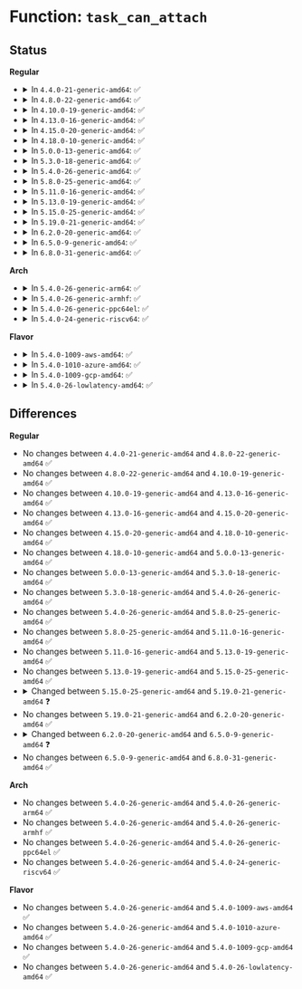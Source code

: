 # Function: <code>task_can_attach</code>

## Status
<b>Regular</b>
<ul>
<li>
<details>
<summary>In <code>4.4.0-21-generic-amd64</code>: ✅</summary>

```c
int task_can_attach(struct task_struct * p, const struct cpumask * cs_cpus_allowed)
```

```json
{
  "name": "task_can_attach",
  "collision_type": "Unique Global",
  "inline_type": "No",
  "funcs": [
    {
      "addr": 18446744071579559952,
      "name": "task_can_attach",
      "external": true,
      "loc": "kernel/sched/core.c:5066",
      "file": "kernel/sched/core.c",
      "inline": "seen, unknown",
      "caller_inline": [],
      "caller_func": [
        "kernel/cpuset.c:cpuset_can_attach"
      ]
    }
  ],
  "symbols": [
    {
      "addr": 18446744071579559952,
      "name": "task_can_attach",
      "section": ".text",
      "bind": "STB_GLOBAL",
      "size": 328
    }
  ]
}
```
</details>
</li>
<li>
<details>
<summary>In <code>4.8.0-22-generic-amd64</code>: ✅</summary>

```c
int task_can_attach(struct task_struct * p, const struct cpumask * cs_cpus_allowed)
```

```json
{
  "name": "task_can_attach",
  "collision_type": "Unique Global",
  "inline_type": "No",
  "funcs": [
    {
      "addr": 18446744071579570656,
      "name": "task_can_attach",
      "external": true,
      "loc": "kernel/sched/core.c:5322",
      "file": "kernel/sched/core.c",
      "inline": "seen, unknown",
      "caller_inline": [],
      "caller_func": [
        "kernel/cpuset.c:cpuset_can_attach"
      ]
    }
  ],
  "symbols": [
    {
      "addr": 18446744071579570656,
      "name": "task_can_attach",
      "section": ".text",
      "bind": "STB_GLOBAL",
      "size": 346
    }
  ]
}
```
</details>
</li>
<li>
<details>
<summary>In <code>4.10.0-19-generic-amd64</code>: ✅</summary>

```c
int task_can_attach(struct task_struct * p, const struct cpumask * cs_cpus_allowed)
```

```json
{
  "name": "task_can_attach",
  "collision_type": "Unique Global",
  "inline_type": "No",
  "funcs": [
    {
      "addr": 18446744071579595872,
      "name": "task_can_attach",
      "external": true,
      "loc": "kernel/sched/core.c:5356",
      "file": "kernel/sched/core.c",
      "inline": "seen, unknown",
      "caller_inline": [],
      "caller_func": [
        "kernel/cpuset.c:cpuset_can_attach"
      ]
    }
  ],
  "symbols": [
    {
      "addr": 18446744071579595872,
      "name": "task_can_attach",
      "section": ".text",
      "bind": "STB_GLOBAL",
      "size": 326
    }
  ]
}
```
</details>
</li>
<li>
<details>
<summary>In <code>4.13.0-16-generic-amd64</code>: ✅</summary>

```c
int task_can_attach(struct task_struct * p, const struct cpumask * cs_cpus_allowed)
```

```json
{
  "name": "task_can_attach",
  "collision_type": "Unique Global",
  "inline_type": "No",
  "funcs": [
    {
      "addr": 18446744071579580192,
      "name": "task_can_attach",
      "external": true,
      "loc": "kernel/sched/core.c:5268",
      "file": "kernel/sched/core.c",
      "inline": "seen, unknown",
      "caller_inline": [],
      "caller_func": [
        "kernel/cgroup/cpuset.c:cpuset_can_attach"
      ]
    }
  ],
  "symbols": [
    {
      "addr": 18446744071579580192,
      "name": "task_can_attach",
      "section": ".text",
      "bind": "STB_GLOBAL",
      "size": 108
    }
  ]
}
```
</details>
</li>
<li>
<details>
<summary>In <code>4.15.0-20-generic-amd64</code>: ✅</summary>

```c
int task_can_attach(struct task_struct * p, const struct cpumask * cs_cpus_allowed)
```

```json
{
  "name": "task_can_attach",
  "collision_type": "Unique Global",
  "inline_type": "No",
  "funcs": [
    {
      "addr": 18446744071579609488,
      "name": "task_can_attach",
      "external": true,
      "loc": "kernel/sched/core.c:5347",
      "file": "kernel/sched/core.c",
      "inline": "seen, unknown",
      "caller_inline": [],
      "caller_func": [
        "kernel/cgroup/cpuset.c:cpuset_can_attach"
      ]
    }
  ],
  "symbols": [
    {
      "addr": 18446744071579609488,
      "name": "task_can_attach",
      "section": ".text",
      "bind": "STB_GLOBAL",
      "size": 108
    }
  ]
}
```
</details>
</li>
<li>
<details>
<summary>In <code>4.18.0-10-generic-amd64</code>: ✅</summary>

```c
int task_can_attach(struct task_struct * p, const struct cpumask * cs_cpus_allowed)
```

```json
{
  "name": "task_can_attach",
  "collision_type": "Unique Global",
  "inline_type": "No",
  "funcs": [
    {
      "addr": 18446744071579639296,
      "name": "task_can_attach",
      "external": true,
      "loc": "kernel/sched/core.c:5472",
      "file": "kernel/sched/core.c",
      "inline": "seen, unknown",
      "caller_inline": [],
      "caller_func": [
        "kernel/cgroup/cpuset.c:cpuset_can_attach"
      ]
    }
  ],
  "symbols": [
    {
      "addr": 18446744071579639296,
      "name": "task_can_attach",
      "section": ".text",
      "bind": "STB_GLOBAL",
      "size": 105
    }
  ]
}
```
</details>
</li>
<li>
<details>
<summary>In <code>5.0.0-13-generic-amd64</code>: ✅</summary>

```c
int task_can_attach(struct task_struct * p, const struct cpumask * cs_cpus_allowed)
```

```json
{
  "name": "task_can_attach",
  "collision_type": "Unique Global",
  "inline_type": "No",
  "funcs": [
    {
      "addr": 18446744071579676976,
      "name": "task_can_attach",
      "external": true,
      "loc": "kernel/sched/core.c:5455",
      "file": "kernel/sched/core.c",
      "inline": "seen, unknown",
      "caller_inline": [],
      "caller_func": [
        "kernel/cgroup/cpuset.c:cpuset_can_attach"
      ]
    }
  ],
  "symbols": [
    {
      "addr": 18446744071579676976,
      "name": "task_can_attach",
      "section": ".text",
      "bind": "STB_GLOBAL",
      "size": 105
    }
  ]
}
```
</details>
</li>
<li>
<details>
<summary>In <code>5.3.0-18-generic-amd64</code>: ✅</summary>

```c
int task_can_attach(struct task_struct * p, const struct cpumask * cs_cpus_allowed)
```

```json
{
  "name": "task_can_attach",
  "collision_type": "Unique Global",
  "inline_type": "No",
  "funcs": [
    {
      "addr": 18446744071579708880,
      "name": "task_can_attach",
      "external": true,
      "loc": "kernel/sched/core.c:5907",
      "file": "kernel/sched/core.c",
      "inline": "seen, unknown",
      "caller_inline": [],
      "caller_func": [
        "kernel/cgroup/cpuset.c:cpuset_can_attach"
      ]
    }
  ],
  "symbols": [
    {
      "addr": 18446744071579708880,
      "name": "task_can_attach",
      "section": ".text",
      "bind": "STB_GLOBAL",
      "size": 110
    }
  ]
}
```
</details>
</li>
<li>
<details>
<summary>In <code>5.4.0-26-generic-amd64</code>: ✅</summary>

```c
int task_can_attach(struct task_struct * p, const struct cpumask * cs_cpus_allowed)
```

```json
{
  "name": "task_can_attach",
  "collision_type": "Unique Global",
  "inline_type": "No",
  "funcs": [
    {
      "addr": 18446744071579751008,
      "name": "task_can_attach",
      "external": true,
      "loc": "kernel/sched/core.c:6100",
      "file": "kernel/sched/core.c",
      "inline": "seen, unknown",
      "caller_inline": [],
      "caller_func": [
        "kernel/cgroup/cpuset.c:cpuset_can_attach"
      ]
    }
  ],
  "symbols": [
    {
      "addr": 18446744071579751008,
      "name": "task_can_attach",
      "section": ".text",
      "bind": "STB_GLOBAL",
      "size": 110
    }
  ]
}
```
</details>
</li>
<li>
<details>
<summary>In <code>5.8.0-25-generic-amd64</code>: ✅</summary>

```c
int task_can_attach(struct task_struct * p, const struct cpumask * cs_cpus_allowed)
```

```json
{
  "name": "task_can_attach",
  "collision_type": "Unique Global",
  "inline_type": "No",
  "funcs": [
    {
      "addr": 18446744071579786784,
      "name": "task_can_attach",
      "external": true,
      "loc": "kernel/sched/core.c:6334",
      "file": "kernel/sched/core.c",
      "inline": "seen, unknown",
      "caller_inline": [],
      "caller_func": [
        "kernel/cgroup/cpuset.c:cpuset_can_attach"
      ]
    }
  ],
  "symbols": [
    {
      "addr": 18446744071579786784,
      "name": "task_can_attach",
      "section": ".text",
      "bind": "STB_GLOBAL",
      "size": 108
    }
  ]
}
```
</details>
</li>
<li>
<details>
<summary>In <code>5.11.0-16-generic-amd64</code>: ✅</summary>

```c
int task_can_attach(struct task_struct * p, const struct cpumask * cs_cpus_allowed)
```

```json
{
  "name": "task_can_attach",
  "collision_type": "Unique Global",
  "inline_type": "No",
  "funcs": [
    {
      "addr": 18446744071579777904,
      "name": "task_can_attach",
      "external": true,
      "loc": "kernel/sched/core.c:7148",
      "file": "kernel/sched/core.c",
      "inline": "seen, unknown",
      "caller_inline": [],
      "caller_func": [
        "kernel/cgroup/cpuset.c:cpuset_can_attach"
      ]
    }
  ],
  "symbols": [
    {
      "addr": 18446744071579777904,
      "name": "task_can_attach",
      "section": ".text",
      "bind": "STB_GLOBAL",
      "size": 108
    }
  ]
}
```
</details>
</li>
<li>
<details>
<summary>In <code>5.13.0-19-generic-amd64</code>: ✅</summary>

```c
int task_can_attach(struct task_struct * p, const struct cpumask * cs_cpus_allowed)
```

```json
{
  "name": "task_can_attach",
  "collision_type": "Unique Global",
  "inline_type": "No",
  "funcs": [
    {
      "addr": 18446744071579786048,
      "name": "task_can_attach",
      "external": true,
      "loc": "kernel/sched/core.c:7512",
      "file": "kernel/sched/core.c",
      "inline": "seen, unknown",
      "caller_inline": [],
      "caller_func": [
        "kernel/cgroup/cpuset.c:cpuset_can_attach"
      ]
    }
  ],
  "symbols": [
    {
      "addr": 18446744071579786048,
      "name": "task_can_attach",
      "section": ".text",
      "bind": "STB_GLOBAL",
      "size": 108
    }
  ]
}
```
</details>
</li>
<li>
<details>
<summary>In <code>5.15.0-25-generic-amd64</code>: ✅</summary>

```c
int task_can_attach(struct task_struct * p, const struct cpumask * cs_cpus_allowed)
```

```json
{
  "name": "task_can_attach",
  "collision_type": "Unique Global",
  "inline_type": "No",
  "funcs": [
    {
      "addr": 18446744071579880480,
      "name": "task_can_attach",
      "external": true,
      "loc": "kernel/sched/core.c:8709",
      "file": "kernel/sched/core.c",
      "inline": "seen, unknown",
      "caller_inline": [],
      "caller_func": [
        "kernel/cgroup/cpuset.c:cpuset_can_attach"
      ]
    }
  ],
  "symbols": [
    {
      "addr": 18446744071579880480,
      "name": "task_can_attach",
      "section": ".text",
      "bind": "STB_GLOBAL",
      "size": 140
    }
  ]
}
```
</details>
</li>
<li>
<details>
<summary>In <code>5.19.0-21-generic-amd64</code>: ✅</summary>

```c
int task_can_attach(struct task_struct * p, const struct cpumask * cs_effective_cpus)
```

```json
{
  "name": "task_can_attach",
  "collision_type": "Unique Global",
  "inline_type": "No",
  "funcs": [
    {
      "addr": 18446744071579997552,
      "name": "task_can_attach",
      "external": true,
      "loc": "kernel/sched/core.c:8992",
      "file": "kernel/sched/core.c",
      "inline": "seen, unknown",
      "caller_inline": [],
      "caller_func": [
        "kernel/cgroup/cpuset.c:cpuset_can_attach"
      ]
    }
  ],
  "symbols": [
    {
      "addr": 18446744071579997552,
      "name": "task_can_attach",
      "section": ".text",
      "bind": "STB_GLOBAL",
      "size": 199
    }
  ]
}
```
</details>
</li>
<li>
<details>
<summary>In <code>6.2.0-20-generic-amd64</code>: ✅</summary>

```c
int task_can_attach(struct task_struct * p, const struct cpumask * cs_effective_cpus)
```

```json
{
  "name": "task_can_attach",
  "collision_type": "Unique Global",
  "inline_type": "No",
  "funcs": [
    {
      "addr": 18446744071580159568,
      "name": "task_can_attach",
      "external": true,
      "loc": "kernel/sched/core.c:9182",
      "file": "kernel/sched/core.c",
      "inline": "seen, unknown",
      "caller_inline": [],
      "caller_func": [
        "kernel/cgroup/cpuset.c:cpuset_can_attach"
      ]
    }
  ],
  "symbols": [
    {
      "addr": 18446744071580159568,
      "name": "task_can_attach",
      "section": ".text",
      "bind": "STB_GLOBAL",
      "size": 199
    }
  ]
}
```
</details>
</li>
<li>
<details>
<summary>In <code>6.5.0-9-generic-amd64</code>: ✅</summary>

```c
int task_can_attach(struct task_struct * p)
```

```json
{
  "name": "task_can_attach",
  "collision_type": "Unique Global",
  "inline_type": "No",
  "funcs": [
    {
      "addr": 18446744071580207984,
      "name": "task_can_attach",
      "external": true,
      "loc": "kernel/sched/core.c:9339",
      "file": "kernel/sched/core.c",
      "inline": "seen, unknown",
      "caller_inline": [],
      "caller_func": [
        "kernel/cgroup/cpuset.c:cpuset_can_fork",
        "kernel/cgroup/cpuset.c:cpuset_can_attach"
      ]
    }
  ],
  "symbols": [
    {
      "addr": 18446744071580207984,
      "name": "task_can_attach",
      "section": ".text",
      "bind": "STB_GLOBAL",
      "size": 32
    }
  ]
}
```
</details>
</li>
<li>
<details>
<summary>In <code>6.8.0-31-generic-amd64</code>: ✅</summary>

```c
int task_can_attach(struct task_struct * p)
```

```json
{
  "name": "task_can_attach",
  "collision_type": "Unique Global",
  "inline_type": "No",
  "funcs": [
    {
      "addr": 18446744071580256304,
      "name": "task_can_attach",
      "external": true,
      "loc": "kernel/sched/core.c:9326",
      "file": "kernel/sched/core.c",
      "inline": "seen, unknown",
      "caller_inline": [],
      "caller_func": [
        "kernel/cgroup/cpuset.c:cpuset_can_fork",
        "kernel/cgroup/cpuset.c:cpuset_can_attach"
      ]
    }
  ],
  "symbols": [
    {
      "addr": 18446744071580256304,
      "name": "task_can_attach",
      "section": ".text",
      "bind": "STB_GLOBAL",
      "size": 32
    }
  ]
}
```
</details>
</li>
</ul>
<b>Arch</b>
<ul>
<li>
<details>
<summary>In <code>5.4.0-26-generic-arm64</code>: ✅</summary>

```c
int task_can_attach(struct task_struct * p, const struct cpumask * cs_cpus_allowed)
```

```json
{
  "name": "task_can_attach",
  "collision_type": "Unique Global",
  "inline_type": "No",
  "funcs": [
    {
      "addr": 18446603336490929480,
      "name": "task_can_attach",
      "external": true,
      "loc": "kernel/sched/core.c:6100",
      "file": "kernel/sched/core.c",
      "inline": "seen, unknown",
      "caller_inline": [],
      "caller_func": [
        "kernel/cgroup/cpuset.c:cpuset_can_attach"
      ]
    }
  ],
  "symbols": [
    {
      "addr": 18446603336490929480,
      "name": "task_can_attach",
      "section": ".text",
      "bind": "STB_GLOBAL",
      "size": 136
    }
  ]
}
```
</details>
</li>
<li>
<details>
<summary>In <code>5.4.0-26-generic-armhf</code>: ✅</summary>

```c
int task_can_attach(struct task_struct * p, const struct cpumask * cs_cpus_allowed)
```

```json
{
  "name": "task_can_attach",
  "collision_type": "Unique Global",
  "inline_type": "No",
  "funcs": [
    {
      "addr": 3224949172,
      "name": "task_can_attach",
      "external": true,
      "loc": "kernel/sched/core.c:6100",
      "file": "kernel/sched/core.c",
      "inline": "seen, unknown",
      "caller_inline": [],
      "caller_func": [
        "kernel/cgroup/cpuset.c:cpuset_can_attach"
      ]
    }
  ],
  "symbols": [
    {
      "addr": 3224949172,
      "name": "task_can_attach",
      "section": ".text",
      "bind": "STB_GLOBAL",
      "size": 124
    }
  ]
}
```
</details>
</li>
<li>
<details>
<summary>In <code>5.4.0-26-generic-ppc64el</code>: ✅</summary>

```c
int task_can_attach(struct task_struct * p, const struct cpumask * cs_cpus_allowed)
```

```json
{
  "name": "task_can_attach",
  "collision_type": "Unique Global",
  "inline_type": "No",
  "funcs": [
    {
      "addr": 13835058055283782816,
      "name": "task_can_attach",
      "external": true,
      "loc": "kernel/sched/core.c:6100",
      "file": "kernel/sched/core.c",
      "inline": "seen, unknown",
      "caller_inline": [],
      "caller_func": [
        "kernel/cgroup/cpuset.c:cpuset_can_attach"
      ]
    }
  ],
  "symbols": [
    {
      "addr": 13835058055283782816,
      "name": "task_can_attach",
      "section": ".text",
      "bind": "STB_GLOBAL",
      "size": 216
    }
  ]
}
```
</details>
</li>
<li>
<details>
<summary>In <code>5.4.0-24-generic-riscv64</code>: ✅</summary>

```c
int task_can_attach(struct task_struct * p, const struct cpumask * cs_cpus_allowed)
```

```json
{
  "name": "task_can_attach",
  "collision_type": "Unique Global",
  "inline_type": "No",
  "funcs": [
    {
      "addr": 18446743936271566126,
      "name": "task_can_attach",
      "external": true,
      "loc": "kernel/sched/core.c:6100",
      "file": "kernel/sched/core.c",
      "inline": "seen, unknown",
      "caller_inline": [],
      "caller_func": [
        "kernel/cgroup/cpuset.c:cpuset_can_attach"
      ]
    }
  ],
  "symbols": [
    {
      "addr": 18446743936271566126,
      "name": "task_can_attach",
      "section": ".text",
      "bind": "STB_GLOBAL",
      "size": 126
    }
  ]
}
```
</details>
</li>
</ul>
<b>Flavor</b>
<ul>
<li>
<details>
<summary>In <code>5.4.0-1009-aws-amd64</code>: ✅</summary>

```c
int task_can_attach(struct task_struct * p, const struct cpumask * cs_cpus_allowed)
```

```json
{
  "name": "task_can_attach",
  "collision_type": "Unique Global",
  "inline_type": "No",
  "funcs": [
    {
      "addr": 18446744071579726928,
      "name": "task_can_attach",
      "external": true,
      "loc": "kernel/sched/core.c:6100",
      "file": "kernel/sched/core.c",
      "inline": "seen, unknown",
      "caller_inline": [],
      "caller_func": [
        "kernel/cgroup/cpuset.c:cpuset_can_attach"
      ]
    }
  ],
  "symbols": [
    {
      "addr": 18446744071579726928,
      "name": "task_can_attach",
      "section": ".text",
      "bind": "STB_GLOBAL",
      "size": 110
    }
  ]
}
```
</details>
</li>
<li>
<details>
<summary>In <code>5.4.0-1010-azure-amd64</code>: ✅</summary>

```c
int task_can_attach(struct task_struct * p, const struct cpumask * cs_cpus_allowed)
```

```json
{
  "name": "task_can_attach",
  "collision_type": "Unique Global",
  "inline_type": "No",
  "funcs": [
    {
      "addr": 18446744071579655536,
      "name": "task_can_attach",
      "external": true,
      "loc": "kernel/sched/core.c:6100",
      "file": "kernel/sched/core.c",
      "inline": "seen, unknown",
      "caller_inline": [],
      "caller_func": [
        "kernel/cgroup/cpuset.c:cpuset_can_attach"
      ]
    }
  ],
  "symbols": [
    {
      "addr": 18446744071579655536,
      "name": "task_can_attach",
      "section": ".text",
      "bind": "STB_GLOBAL",
      "size": 110
    }
  ]
}
```
</details>
</li>
<li>
<details>
<summary>In <code>5.4.0-1009-gcp-amd64</code>: ✅</summary>

```c
int task_can_attach(struct task_struct * p, const struct cpumask * cs_cpus_allowed)
```

```json
{
  "name": "task_can_attach",
  "collision_type": "Unique Global",
  "inline_type": "No",
  "funcs": [
    {
      "addr": 18446744071579713712,
      "name": "task_can_attach",
      "external": true,
      "loc": "kernel/sched/core.c:6100",
      "file": "kernel/sched/core.c",
      "inline": "seen, unknown",
      "caller_inline": [],
      "caller_func": [
        "kernel/cgroup/cpuset.c:cpuset_can_attach"
      ]
    }
  ],
  "symbols": [
    {
      "addr": 18446744071579713712,
      "name": "task_can_attach",
      "section": ".text",
      "bind": "STB_GLOBAL",
      "size": 110
    }
  ]
}
```
</details>
</li>
<li>
<details>
<summary>In <code>5.4.0-26-lowlatency-amd64</code>: ✅</summary>

```c
int task_can_attach(struct task_struct * p, const struct cpumask * cs_cpus_allowed)
```

```json
{
  "name": "task_can_attach",
  "collision_type": "Unique Global",
  "inline_type": "No",
  "funcs": [
    {
      "addr": 18446744071579758640,
      "name": "task_can_attach",
      "external": true,
      "loc": "kernel/sched/core.c:6100",
      "file": "kernel/sched/core.c",
      "inline": "seen, unknown",
      "caller_inline": [],
      "caller_func": [
        "kernel/cgroup/cpuset.c:cpuset_can_attach"
      ]
    }
  ],
  "symbols": [
    {
      "addr": 18446744071579758640,
      "name": "task_can_attach",
      "section": ".text",
      "bind": "STB_GLOBAL",
      "size": 110
    }
  ]
}
```
</details>
</li>
</ul>

## Differences
<b>Regular</b>
<ul>
<li>
No changes between <code>4.4.0-21-generic-amd64</code> and <code>4.8.0-22-generic-amd64</code> ✅
</li>
<li>
No changes between <code>4.8.0-22-generic-amd64</code> and <code>4.10.0-19-generic-amd64</code> ✅
</li>
<li>
No changes between <code>4.10.0-19-generic-amd64</code> and <code>4.13.0-16-generic-amd64</code> ✅
</li>
<li>
No changes between <code>4.13.0-16-generic-amd64</code> and <code>4.15.0-20-generic-amd64</code> ✅
</li>
<li>
No changes between <code>4.15.0-20-generic-amd64</code> and <code>4.18.0-10-generic-amd64</code> ✅
</li>
<li>
No changes between <code>4.18.0-10-generic-amd64</code> and <code>5.0.0-13-generic-amd64</code> ✅
</li>
<li>
No changes between <code>5.0.0-13-generic-amd64</code> and <code>5.3.0-18-generic-amd64</code> ✅
</li>
<li>
No changes between <code>5.3.0-18-generic-amd64</code> and <code>5.4.0-26-generic-amd64</code> ✅
</li>
<li>
No changes between <code>5.4.0-26-generic-amd64</code> and <code>5.8.0-25-generic-amd64</code> ✅
</li>
<li>
No changes between <code>5.8.0-25-generic-amd64</code> and <code>5.11.0-16-generic-amd64</code> ✅
</li>
<li>
No changes between <code>5.11.0-16-generic-amd64</code> and <code>5.13.0-19-generic-amd64</code> ✅
</li>
<li>
No changes between <code>5.13.0-19-generic-amd64</code> and <code>5.15.0-25-generic-amd64</code> ✅
</li>
<li>
<details>
<summary>Changed between <code>5.15.0-25-generic-amd64</code> and <code>5.19.0-21-generic-amd64</code> ❓</summary>
<ul>
<li>
<b>Param added. </b>
<code>const struct cpumask * cs_effective_cpus</code>
</li>
<li>
<b>Param removed. </b>
<code>const struct cpumask * cs_cpus_allowed</code>
</li>
</ul>
</details>
</li>
<li>
No changes between <code>5.19.0-21-generic-amd64</code> and <code>6.2.0-20-generic-amd64</code> ✅
</li>
<li>
<details>
<summary>Changed between <code>6.2.0-20-generic-amd64</code> and <code>6.5.0-9-generic-amd64</code> ❓</summary>
<ul>
<li>
<b>Param removed. </b>
<code>const struct cpumask * cs_effective_cpus</code>
</li>
</ul>
</details>
</li>
<li>
No changes between <code>6.5.0-9-generic-amd64</code> and <code>6.8.0-31-generic-amd64</code> ✅
</li>
</ul>
<b>Arch</b>
<ul>
<li>
No changes between <code>5.4.0-26-generic-amd64</code> and <code>5.4.0-26-generic-arm64</code> ✅
</li>
<li>
No changes between <code>5.4.0-26-generic-amd64</code> and <code>5.4.0-26-generic-armhf</code> ✅
</li>
<li>
No changes between <code>5.4.0-26-generic-amd64</code> and <code>5.4.0-26-generic-ppc64el</code> ✅
</li>
<li>
No changes between <code>5.4.0-26-generic-amd64</code> and <code>5.4.0-24-generic-riscv64</code> ✅
</li>
</ul>
<b>Flavor</b>
<ul>
<li>
No changes between <code>5.4.0-26-generic-amd64</code> and <code>5.4.0-1009-aws-amd64</code> ✅
</li>
<li>
No changes between <code>5.4.0-26-generic-amd64</code> and <code>5.4.0-1010-azure-amd64</code> ✅
</li>
<li>
No changes between <code>5.4.0-26-generic-amd64</code> and <code>5.4.0-1009-gcp-amd64</code> ✅
</li>
<li>
No changes between <code>5.4.0-26-generic-amd64</code> and <code>5.4.0-26-lowlatency-amd64</code> ✅
</li>
</ul>

